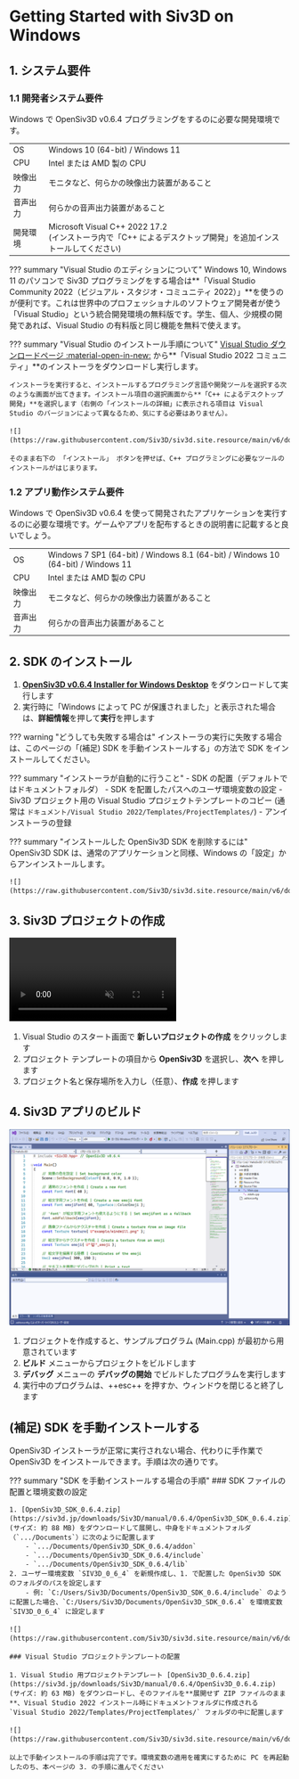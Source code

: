 # Getting Started with Siv3D on Windows

## 1. システム要件
### 1.1 開発者システム要件
Windows で OpenSiv3D v0.6.4 プログラミングをするのに必要な開発環境です。

|  |  |
|--|--|
| OS | Windows 10 (64-bit) /  Windows 11 |
| CPU | Intel または AMD 製の CPU |
| 映像出力 | モニタなど、何らかの映像出力装置があること |
| 音声出力 | 何らかの音声出力装置があること |
| 開発環境 | Microsoft Visual C++ 2022 17.2<br>(インストーラ内で「C++ によるデスクトップ開発」を追加インストールしてください) |

??? summary "Visual Studio のエディションについて"
	Windows 10, Windows 11 のパソコンで Siv3D プログラミングをする場合は**「Visual Studio Community 2022（ビジュアル・スタジオ・コミュニティ 2022）」**を使うのが便利です。これは世界中のプロフェッショナルのソフトウェア開発者が使う「Visual Studio」という統合開発環境の無料版です。学生、個人、少規模の開発であれば、Visual Studio の有料版と同じ機能を無料で使えます。

??? summary "Visual Studio のインストール手順について"
	[Visual Studio ダウンロードページ :material-open-in-new:](https://visualstudio.microsoft.com/ja/downloads/) から**「Visual Studio 2022 コミュニティ」**のインストーラをダウンロードし実行します。

	インストーラを実行すると、インストールするプログラミング言語や開発ツールを選択する次のような画面が出てきます。インストール項目の選択画面から**「C++ によるデスクトップ開発」**を選択します（右側の「インストールの詳細」に表示される項目は Visual Studio のバージョンによって異なるため、気にする必要はありません）。

	![](https://raw.githubusercontent.com/Siv3D/siv3d.site.resource/main/v6/download/windows/vs_installer_desktop.png)

	そのまま右下の 「インストール」 ボタンを押せば、C++ プログラミングに必要なツールのインストールがはじまります。

### 1.2 アプリ動作システム要件
Windows で OpenSiv3D v0.6.4 を使って開発されたアプリケーションを実行するのに必要な環境です。ゲームやアプリを配布するときの説明書に記載すると良いでしょう。

|  |  |
|--|--|
| OS | Windows 7 SP1 (64-bit) / Windows 8.1 (64-bit) / Windows 10 (64-bit) /  Windows 11 |
| CPU | Intel または AMD 製の CPU |
| 映像出力 | モニタなど、何らかの映像出力装置があること |
| 音声出力 | 何らかの音声出力装置があること |

## 2. SDK のインストール

1. **[OpenSiv3D v0.6.4 Installer for Windows Desktop](https://siv3d.jp/downloads/Siv3D/OpenSiv3D_0.6.4_Installer.exe)** をダウンロードして実行します
1. 実行時に「Windows によって PC が保護されました」と表示された場合は、**詳細情報**を押して**実行**を押します

??? warning "どうしても失敗する場合は"
	インストーラの実行に失敗する場合は、このページの「(補足) SDK を手動インストールする」の方法で SDK をインストールしてください。

??? summary "インストーラが自動的に行うこと"
	- SDK の配置（デフォルトではドキュメントフォルダ）
	- SDK を配置したパスへのユーザ環境変数の設定
	- Siv3D プロジェクト用の Visual Studio プロジェクトテンプレートのコピー (通常は `ドキュメント/Visual Studio 2022/Templates/ProjectTemplates/`)
	- アンインストーラの登録

??? summary "インストールした OpenSiv3D SDK を削除するには"
	OpenSiv3D SDK は、通常のアプリケーションと同様、Windows の「設定」からアンインストールします。

	![](https://raw.githubusercontent.com/Siv3D/siv3d.site.resource/main/v6/download/windows/uninstall.png)


## 3. Siv3D プロジェクトの作成
<video src="https://github.com/Siv3D/siv3d.site.resource/blob/main/v6/download/windows/create_project.mp4?raw=true" autoplay loop muted></video>

1. Visual Studio のスタート画面で **新しいプロジェクトの作成** をクリックします
1. プロジェクト テンプレートの項目から **OpenSiv3D** を選択し、**次へ** を押します
1. プロジェクト名と保存場所を入力し（任意）、**作成** を押します


## 4. Siv3D アプリのビルド
![](https://raw.githubusercontent.com/Siv3D/siv3d.site.resource/main/v6/download/windows/hellosiv3d.png)

1. プロジェクトを作成すると、サンプルプログラム (Main.cpp) が最初から用意されています
1. **ビルド** メニューからプロジェクトをビルドします
1. **デバッグ** メニューの **デバッグの開始** でビルドしたプログラムを実行します
1. 実行中のプログラムは、++esc++ を押すか、ウィンドウを閉じると終了します

## (補足) SDK を手動インストールする
OpenSiv3D インストーラが正常に実行されない場合、代わりに手作業で OpenSiv3D をインストールできます。手順は次の通りです。

??? summary "SDK を手動インストールする場合の手順"
	### SDK ファイルの配置と環境変数の設定

	1. [OpenSiv3D_SDK_0.6.4.zip](https://siv3d.jp/downloads/Siv3D/manual/0.6.4/OpenSiv3D_SDK_0.6.4.zip) (サイズ: 約 88 MB) をダウンロードして展開し、中身をドキュメントフォルダ（`.../Documents`）に次のように配置します
		- `.../Documents/OpenSiv3D_SDK_0.6.4/addon`
		- `.../Documents/OpenSiv3D_SDK_0.6.4/include`
		- `.../Documents/OpenSiv3D_SDK_0.6.4/lib`
	2. ユーザー環境変数 `SIV3D_0_6_4` を新規作成し、1. で配置した OpenSiv3D SDK のフォルダのパスを設定します
		- 例: `C:/Users/Siv3D/Documents/OpenSiv3D_SDK_0.6.4/include` のように配置した場合、`C:/Users/Siv3D/Documents/OpenSiv3D_SDK_0.6.4` を環境変数 `SIV3D_0_6_4` に設定します

	![](https://raw.githubusercontent.com/Siv3D/siv3d.site.resource/main/v6/download/windows/envvariable.png)  

	### Visual Studio プロジェクトテンプレートの配置

	1. Visual Studio 用プロジェクトテンプレート [OpenSiv3D_0.6.4.zip](https://siv3d.jp/downloads/Siv3D/manual/0.6.4/OpenSiv3D_0.6.4.zip) (サイズ: 約 63 MB) をダウンロードし、そのファイルを**展開せず ZIP ファイルのまま**、Visual Studio 2022 インストール時にドキュメントフォルダに作成される `Visual Studio 2022/Templates/ProjectTemplates/` フォルダの中に配置します  

	![](https://raw.githubusercontent.com/Siv3D/siv3d.site.resource/main/v6/download/windows/projecttemplate.png)  

	以上で手動インストールの手順は完了です。環境変数の適用を確実にするために PC を再起動したのち、本ページの 3. の手順に進んでください

